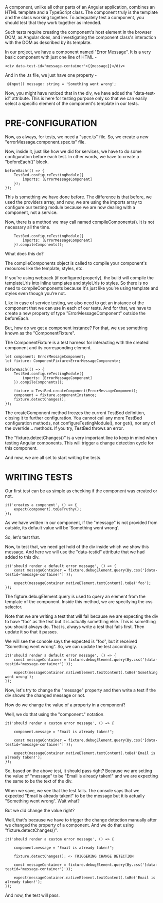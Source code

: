A component, unlike all other parts of an Angular application, combines an HTML template and a TypeScript class. The component truly is the template and the class working together. To adequately test a component, you should test that they work together as intended.

Such tests require creating the component's host element in the browser DOM, as Angular does, and investigating the component class's interaction with the DOM as described by its template.

In our project, we have a component named "Error Message". It is a very basic component with just one line of HTML - 

    <div data-test-id="message-container">{{message}}</div>

And in the .ts file, we just have one property - 

     @Input() message: string = 'Something went wrong';

Now, you might have noticed that in the div, we have added the "data-test-id" attribute. This is here for testing purpose only so that we can easily select a specific element of the component's template in our tests.

# PRE-CONFIGURATION

Now, as always, for tests, we need a "spec.ts" file. So, we create a new "errorMessage.component.spec.ts" file.

Now, inside it, just like how we did for services, we have to do some configuration before each test. In other words, we have to create a "beforeEach()" block.

    beforeEach(() => {
        TestBed.configureTestingModule({
            imports: [ErrorMessageComponent]
        });
    });

This is something we have done before. The difference is that before, we used the providers array, and now, we are using the imports array to configure our testing module because we are now dealing with a component, not a service.

Now, there is a method we may call named compileComponents(). It is not necessary all the time.

        TestBed.configureTestingModule({
            imports: [ErrorMessageComponent]
        }).compileComponents();

What does this do?

The compileComponents object is called to compile your component's resources like the template, styles, etc. 

If you're using webpack (if configured properly), the build will compile the templateUrls into inline templates and styleUrls to styles. So there is no need to compileComponents because it's just like you're using template and styles even though you're not.

Like in case of service testing, we also need to get an instance of the component that we can use in each of our tests. And for that, we have to create a new property of type "ErrorMessageComponent" outside the beforeEach.

But, how do we get a component instance? For that, we use something known as the "ComponentFixture".

The ComponentFixture is a test harness for interacting with the created component and its corresponding element.

    let component: ErrorMessageComponent;
    let fixture: ComponentFixture<ErrorMessageComponent>;

    beforeEach(() => {
        TestBed.configureTestingModule({
            imports: [ErrorMessageComponent]
        }).compileComponents();

        fixture = TestBed.createComponent(ErrorMessageComponent);
        component = fixture.componentInstance;
        fixture.detectChanges();
    });

The createComponent method freezes the current TestBed definition, closing it to further configuration. You cannot call any more TestBed configuration methods, not configureTestingModule(), nor get(), nor any of the override... methods. If you try, TestBed throws an error.

The "fixture.detectChanges()" is a very important line to keep in mind when testing Angular components. This will trigger a change detection cycle for this component.

And now, we are all set to start writing the tests.

# WRITING TESTS

Our first test can be as simple as checking if the component was created or not.

    it('creates a component', () => {
        expect(component).toBeTruthy();
    });

As we have written in our component, if the "message" is not provided from outside, its default value will be 'Something went wrong'.

So, let's test that.

Now, to test that, we need get hold of the div inside which we show this message. And here we will use the "data-testid" attribute that we had added to this div.

    it('should render a default error message', () => {
        const messageContainer = fixture.debugElement.query(By.css('[data-testid="message-container"]'));

        expect(messageContainer.nativeElement.textContent).toBe('foo');
    });

The figture.debugElement.query is used to query an element from the template of the component. Inside this method, we are specifying the css selector.

Note that we are writing a test that will fail because we are expecting the div to have "foo" as the text but it is actually something else. This is something you should always do. That is, always write a test that fails first. Then update it so that it passes.

We will see the console says the expected is "foo", but it received "Something went wrong". So, we can update the test accordingly.

    it('should render a default error message', () => {
        const messageContainer = fixture.debugElement.query(By.css('[data-testid="message-container"]'));

        expect(messageContainer.nativeElement.textContent).toBe('Something went wrong');
    });

Now, let's try to change the "message" property and then write a test if the div shows the changed message or not.

How do we change the value of a property in a component?

Well, we do that using the "component." notation.

    it('should render a custom error message', () => {

        component.message = "Email is already taken!";

        const messageContainer = fixture.debugElement.query(By.css('[data-testid="message-container"]'));

        expect(messageContainer.nativeElement.textContent).toBe('Email is already taken!');
    });

So, based on the above test, it should pass right? Because we are setting the value of "message" to be "Email is already taken!" and we are expecting the same to be the text of the div.

When we save, we see that the test fails. The console says that we expected "Email is already taken!" to be the message but it is actually "Something went wrong". Wait what? 

But we did change the value right?

Well, that's because we have to trigger the change detection manually after we changed the property of a component. And we do that using "fixture.detectChanges()".

    it('should render a custom error message', () => {

        component.message = "Email is already taken!";

        fixture.detectChanges(); <- TRIGGERING CHANGE DETECTION

        const messageContainer = fixture.debugElement.query(By.css('[data-testid="message-container"]'));

        expect(messageContainer.nativeElement.textContent).toBe('Email is already taken!');
    });

And now, the test will pass.